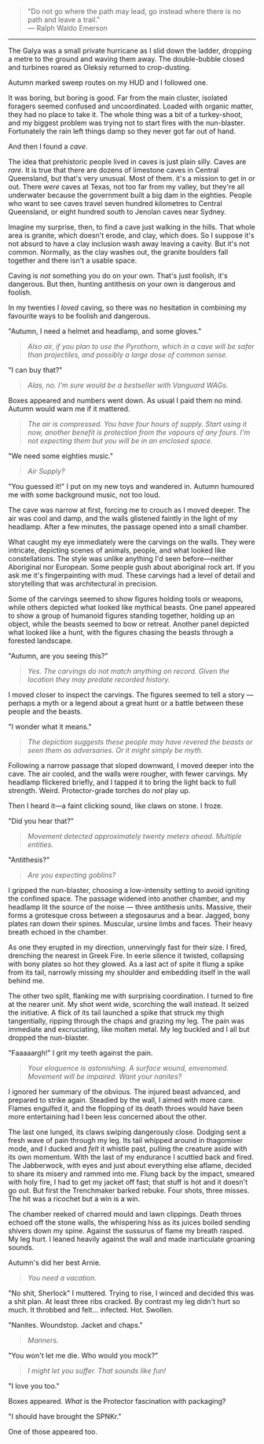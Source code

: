 > "Do not go where the path may lead, go instead where there is no path and leave a trail."  
> — Ralph Waldo Emerson

---

The Galya was a small private hurricane as I slid down the ladder, dropping a metre to the ground and waving them away. The double-bubble closed and turbines roared as Oleksiy returned to crop-dusting. 

Autumn marked sweep routes on my HUD and I followed one.

It was boring, but boring is good. Far from the main cluster, isolated foragers seemed confused and uncoordinated. Loaded with organic matter, they had no place to take it. The whole thing was a bit of a turkey-shoot, and my biggest problem was trying not to start fires with the nun-blaster. Fortunately the rain left things damp so they never got far out of hand.

And then I found a _cave_.

The idea that prehistoric people lived in caves is just plain silly. Caves are _rare_. It is true that there are dozens of limestone caves in Central Queensland, but that's very unusual. Most of them. it's a mission to get in or out. There _were_ caves at Texas, not too far from my valley, but they're all underwater because the government built a big dam in the eighties. People who want to see caves travel seven hundred kilometres to Central Queensland, or eight hundred south to Jenolan caves near Sydney.

Imagine my surprise, then, to find a cave just walking in the hills. That whole area is granite, which doesn't erode, and clay, which does. So I suppose it's not absurd to have a clay inclusion wash away leaving a cavity. But it's not common. Normally, as the clay washes out, the granite boulders fall together and there isn't a usable space.

Caving is _not_ something you do on your own. That's just foolish, it's dangerous. But then, hunting antithesis on your own is dangerous and foolish.

In my twenties I _loved_ caving, so there was no hesitation in combining my favourite ways to be foolish and dangerous.

"Autumn, I need a helmet and headlamp, and some gloves."

> _Also air, if you plan to use the Pyrothorn, which in a cave will be safer than projectiles, and possibly a large dose of common sense._

"I can buy that?"

> _Alas, no. I'm sure would be a bestseller with Vanguard WAGs._ 

Boxes appeared and numbers went down. As usual I paid them no mind. Autumn would warn me if it mattered.

> _The air is compressed. You have four hours of supply. Start using it now, another benefit is protection from the vapours of any fours. I'm not expecting them but you will be in an enclosed space._

"We need some eighties music."

> _Air Supply?_

"You guessed it!" I put on my new toys and wandered in. Autumn humoured me with some background music, not too loud.

The cave was narrow at first, forcing me to crouch as I moved deeper. The air was cool and damp, and the walls glistened faintly in the light of my headlamp. After a few minutes, the passage opened into a small chamber. 

What caught my eye immediately were the carvings on the walls. They were intricate, depicting scenes of animals, people, and what looked like constellations. The style was unlike anything I'd seen before—neither Aboriginal nor European. Some people gush about aboriginal rock art. If you ask me it's fingerpainting with mud. These carvings had a level of detail and storytelling that was architectural in precision.

Some of the carvings seemed to show figures holding tools or weapons, while others depicted what looked like mythical beasts. One panel appeared to show a group of humanoid figures standing together, holding up an object, while the beasts seemed to bow or retreat. Another panel depicted what looked like a hunt, with the figures chasing the beasts through a forested landscape.

"Autumn, are you seeing this?"

> _Yes. The carvings do not match anything on record. Given the location they may predate recorded history._

I moved closer to inspect the carvings. The figures seemed to tell a story — perhaps a myth or a legend about a great hunt or a battle between these people and the beasts.

"I wonder what it means."

> _The depiction suggests these people may have revered the beasts or seen them as adversaries. Or it might simply be myth._

Following a narrow passage that sloped downward, I moved deeper into the cave. The air cooled, and the walls were rougher, with fewer carvings. My headlamp flickered briefly, and I tapped it to bring the light back to full strength. Weird. Protector-grade torches do _not_ play up.

Then I heard it—a faint clicking sound, like claws on stone. I froze.

"Did you hear that?"

> _Movement detected approximately twenty meters ahead. Multiple entities._

"Antithesis?"

> _Are you expecting goblins?_

I gripped the nun-blaster, choosing a low-intensity setting to avoid igniting the confined space. The passage widened into another chamber, and my headlamp lit the source of the noise — three antithesis units. Massive, their forms a grotesque cross between a stegosaurus and a bear. Jagged, bony plates ran down their spines. Muscular, ursine limbs and faces. Their heavy breath echoed in the chamber.

As one they erupted in my direction, unnervingly fast for their size. I fired, drenching the nearest in Greek Fire. In eerie silence it twisted, collapsing with bony plates so hot they glowed. As a last act of spite it flung a spike from its tail, narrowly missing my shoulder and embedding itself in the wall behind me.

The other two split, flanking me with surprising coordination. I turned to fire at the nearer unit. My shot went wide, scorching the wall instead. It seized the initiative. A flick of its tail launched a spike that struck my thigh tangentially, ripping through the chaps and grazing my leg. The pain was immediate and excruciating, like molten metal. My leg buckled and I all but dropped the nun-blaster.

"Faaaaargh!" I grit my teeth against the pain.

> _Your eloquence is astonishing. A surface wound, envenomed. Movement will be impaired. Want your nanites?_

I ignored her summary of the obvious. The injured beast advanced, and prepared to strike again. Steadied by the wall, I aimed with more care. Flames engulfed it, and the flopping of its death throes would have been more entertaining had I been less concerned about the other.

The last one lunged, its claws swiping dangerously close. Dodging sent a fresh wave of pain through my leg. Its tail whipped around in thagomiser mode, and I ducked and _felt_ it whistle past, pulling the creature aside with its own momentum. With the last of my endurance I scuttled back and fired. The Jabberwock, with eyes and just about everything else aflame, decided to share its misery and rammed into me. Flung back by the impact, smeared with holy fire, I had to get my jacket off fast; that stuff is hot and it doesn't go out. But first the Trenchmaker barked rebuke. Four shots, three misses. The hit was a ricochet but a win is a win.


The chamber reeked of charred mould and lawn clippings. Death throes echoed off the stone walls, the whispering hiss as its juices boiled sending shivers down my spine. Against the sussurus of flame my breath rasped. My leg hurt. I leaned heavily against the wall and made inarticulate groaning sounds.

Autumn's did her best Arnie.

> _You need a vacation._

"No shit, Sherlock" I muttered. Trying to rise, I winced and decided this was a shit plan. At least three ribs cracked. By contrast my leg didn't hurt so much. It throbbed and felt... infected. Hot. Swollen.

"Nanites. Woundstop. Jacket and chaps."

> _Manners._

"You won't let me die. Who would you mock?"

> _I might let you suffer. That sounds like fun!_

"I love you too."

Boxes appeared. _What_ is the Protector fascination with packaging?

"I should have brought the SPNKr."

One of those appeared too.
